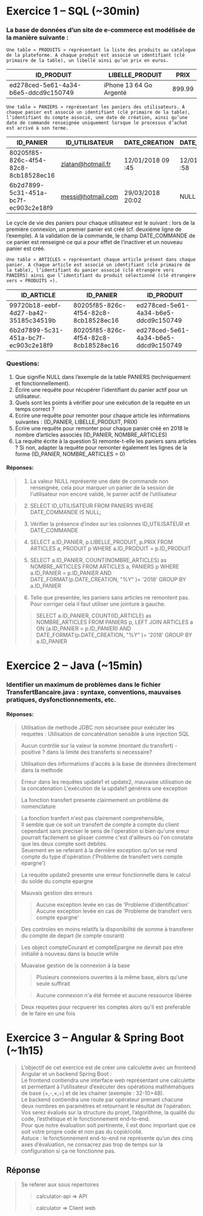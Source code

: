 # Exercice 1 – SQL (~30min)
### La base de données d’un site de e-commerce est modélisée de la manière suivante :



	Une table « PRODUITS » représentant la liste des produits au catalogue de la plateforme. A chaque produit est associé un identifiant (clé primaire de la table), un libellé ainsi qu’un prix en euros.

| ID_PRODUIT   | LIBELLE_PRODUIT     | PRIX      |
| ------------- | ------------- | ------------- |
| ed278ced-5e61-4a34-b6e5-ddcd9c150749 | iPhone 13 64 Go Argenté |899.99|


	Une table « PANIERS » représentant les paniers des utilisateurs. À chaque panier est associé un identifiant (clé primaire de la table), l’identifiant du compte associé, une date de création, ainsi qu’une date de commande renseignée uniquement lorsque le processus d’achat est arrivé à son terme.

|ID_PANIER	|ID_UTILISATEUR	|DATE_CREATION	|DATE_COMMANDE|
| ------------- | ------------- | ------------- | ------------- |
|80205f85-826c-4f54-82c8-8cb18528ec16	|zlatan@hotmail.fr	|12/01/2018 09 :45	|12/01/2018 09 :58|
|6b2d7899-5c31-451a-bc7f-ec903c2e18f9	|messi@hotmail.com	|29/03/2018 20:02	|NULL

Le cycle de vie des paniers pour chaque utilisateur est le suivant : lors de la première connexion, un premier panier est créé (cf. deuxième ligne de l’exemple). A la validation de la commande, le champ DATE_COMMANDE de ce panier est renseigné ce qui a pour effet de l’inactiver et un nouveau panier est créé.

	Une table « ARTICLES » représentant chaque article présent dans chaque panier. A chaque article est associé un identifiant (clé primaire de la table), l’identifiant du panier associé (clé étrangère vers PANIERS) ainsi que l’identifiant du produit sélectionné (clé étrangère vers « PRODUITS »).

|ID_ARTICLE	|ID_PANIER	|ID_PRODUIT|
| ------------- | ------------- | ------------- |
|99720b18-eebf-4d27-ba42-35185c34519b	|80205f85-826c-4f54-82c8-8cb18528ec16	|ed278ced-5e61-4a34-b6e5-ddcd9c150749|
|6b2d7899-5c31-451a-bc7f-ec903c2e18f9	|80205f85-826c-4f54-82c8-8cb18528ec16	|ed278ced-5e61-4a34-b6e5-ddcd9c150749|

### Questions:
1)	Que signifie NULL dans l’exemple de la table PANIERS (techniquement et fonctionnellement).
2)	Écrire une requête pour récupérer l’identifiant du panier actif pour un utilisateur.
3)	Quels sont les points à vérifier pour une exécution de la requête en un temps correct ?
4)	Ecrire une requête pour remonter pour chaque article les informations suivantes : (ID_PANIER, LIBELLE_PRODUIT, PRIX)
5)	Écrire une requête pour remonter pour chaque panier créé en 2018 le nombre d’articles associés (ID_PANIER, NOMBRE_ARTICLES)
6)	La requête écrite à la question 5) remonte-t-elle les paniers sans articles ? Si non, adapter la requête pour remonter également les lignes de la forme (ID_PANIER, NOMBRE_ARTICLES = 0) 

#### Réponses:
> 1) La valeur NULL représente une date de commande non renseignée, cela pour marquer un panier de la session de l'utilisateur non encore validé, le panier actif de l’utilisateur

> 2) SELECT ID_UTILISATEUR FROM PANIERS WHERE DATE_COMMANDE IS NULL;

> 3) Vérifier la présence d’index sur les colonnes ID_UTILISATEUR et DATE_COMMANDE

> 4) SELECT a.ID_PANIER, p.LIBELLE_PRODUIT, p.PRIX FROM ARTICLES  a, PRODUIT p WHERE a.ID_PRODUIT = p.ID_PRODUIT

> 5) SELECT a.ID_PANIER, COUNT(NOMBRE_ARTICLES) as NOMBRE_ARTICLES FROM ARTICLES a, PANIERS p WHERE a.ID_PANIER = p.ID_PANIER AND DATE_FORMAT(p.DATE_CREATION, "%Y" )= '2018'  GROUP BY a.ID_PANIER 

> 6) Telle que presentée, les paniers sans articles ne remontent pas.
   Pour corriger cela il faut utiliser une jointure à gauche. 
>> SELECT a.ID_PANIER, COUNT(ID_ARTICLE) as NOMBRE_ARTICLES FROM PANIERS p, LEFT JOIN ARTICLES a ON (a.ID_PANIER = p.ID_PANIER)
>> AND DATE_FORMAT(p.DATE_CREATION, "%Y" )= '2018'  GROUP BY a.ID_PANIER 

# Exercice 2 – Java (~15min)
### Identifier un maximum de problèmes dans le fichier TransfertBancaire.java : syntaxe, conventions, mauvaises pratiques, dysfonctionnements, etc.
#### Réponses:

> Utilisation de methode JDBC non sécurisée pour exécuter les requetes : Utilisation de concaténation sensible à une injection SQL

> Aucun contrôle sur la valeur la somme (montant du transfert) - positive ? dans la limite des transferts si necessaire?

> Utilisation des informations d'accès à la base de données directement dans la methode

> Erreur dans les requêtes update1 et  update2, mauvaise utilisation de la concatenation
> L'exécution de la update1 générera une exception 

> La fonction transfert presente clairmement un problème de nomenclature 

> La fonction tranfert n'est pas clairement comprehensible,\
> Il semble que ce soit un transfert de compte à compte du client
> cependant sans preciser le sens de l'operation si bien qu'une ereur pourrait facilement se glisser 
> comme c'est d'ailleurs où l'on constate que les deux compte sont debités.\
> Seuement en se referant à la dernière exception qu'on se rend compte du type d'opèration ('Probleme de transfert vers compte epargne')

> La requête update2 presente une erreur fonctionnelle dans le calcul du solde du compte epargne

> Mauvais gestion des erreurs 
>> Aucune exception levée en cas de 'Probleme d'identification'\
>> Aucune exception levée en cas de 'Probleme de transfert vers compte epargne'

> Des controles en moins relatifs la disponibilité de somme à transferer du compte de depart (le compte courant)

> Les object compteCourant et compteEpargne ne devrait pas etre initialié à nouveau dans la boucle while

> Muavaise gestion de la connexion à la base 
>> Plusieurs connexions ouvertes à la même base, alors qu'une seule suffirait
>
>> Aucune connexion n'a été fermée et aucune ressource libérée

> Deux requetes pour recpuerer les comptes alors qu'il est preferable de le faire en une fois  



# Exercice 3 – Angular & Spring Boot (~1h15)

>L’objectif de cet exercice est de créer une calculette avec un frontend Angular et un backend Spring Boot :\
Le frontend contiendra une interface web représentant une calculette et permettant à l’utilisateur d’exécuter des opérations mathématiques de base (+,-,×,÷) et de les chainer (exemple : 32-10+48).\
Le backend contiendra une route par opérateur prenant chacune deux nombres en paramètres et retournant le résultat de l’opération.\
Vos serez évalués sur la structure du projet, l’algorithme, la qualité du code, l’esthétique et le fonctionnement end-to-end.\
Pour que notre évaluation soit pertinente, il est donc important que ce soit votre propre code et non pas du copié/collé.\
Astuce : le fonctionnement end-to-end ne représente qu’un des cinq axes d’évaluation, ne consacrez pas trop de temps sur la configuration si ça ne fonctionne pas.

## Réponse 
> Se referer aux sous repertoires
>> calculator-api => API
>
>> calculator => Client web